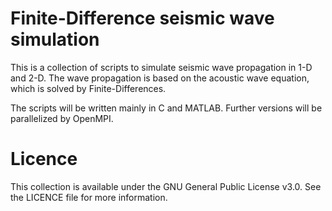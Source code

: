 # Finite-Difference seismic wave simulation
This is a collection of scripts to simulate seismic wave propagation in 1-D and 2-D.
The wave propagation is based on the acoustic wave equation, which is solved by Finite-Differences. 

The scripts will be written mainly in C and MATLAB.
Further versions will be parallelized by OpenMPI. 

# Licence 
This collection is available under the GNU General Public License v3.0. See the LICENCE file for more information.
